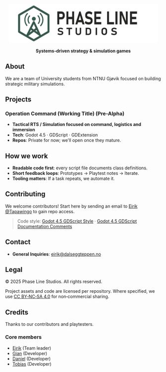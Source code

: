 <p align="center">
    <img src="../extras/logo_banner.png" width="480">
</p>

<p align="center">
    <b>Systems‑driven strategy & simulation games</b>
</p>

## About
We are a team of University students from NTNU Gjøvik focused on building strategic military simulations.

## Projects
### Operation Command (Working Title) (Pre-Alpha)
- **Tactical RTS / Simulation focused on command, logistics and immersion**
- **Tech**: Godot 4.5 · GDScript · GDExtension
- **Repos**: Private for now; we'll open once they mature.

## How we work
- **Readable code first**: every script file documents class definitions.
- **Short feedback loops**: Prototypes → Playtest notes → Iterate.
- **Tooling matters**: If a task repeats, we automate it.

## Contributing
We welcome contributors! Start here by sending an email to [Eirik @Tapawingo](mailto:tapawingo.actual@pm.me) to gain repo access.

>Code style: [Godot 4.5 GDScript Style](https://docs.godotengine.org/en/4.5/tutorials/scripting/gdscript/gdscript_styleguide.html) · [Godot 4.5 GDScript Documentation Comments](https://docs.godotengine.org/en/4.4/tutorials/scripting/gdscript/gdscript_documentation_comments.html)

## Contact
- **General Inquiries**: [eirik@dalseggteppen.no](mailto:eirik@dalseggteppen.no)

## Legal
© 2025 Phase Line Studios. All rights reserved.

Project assets and code are licensed per repository. Where specified, we use [CC BY‑NC‑SA 4.0](https://creativecommons.org/licenses/by-nc-sa/4.0/deed.en) for non‑commercial sharing.

## Credits
Thanks to our contributors and playtesters.

### Core members
- [Eirik](https://github.com/Tapawingo) (Team leader)
- [Gian](https://github.com/GianRathgeb) (Developer)
- [Daniel](https://github.com/DreckigsterDan) (Developer)
- [Tobias](https://github.com/tobelobb) (Developer)
